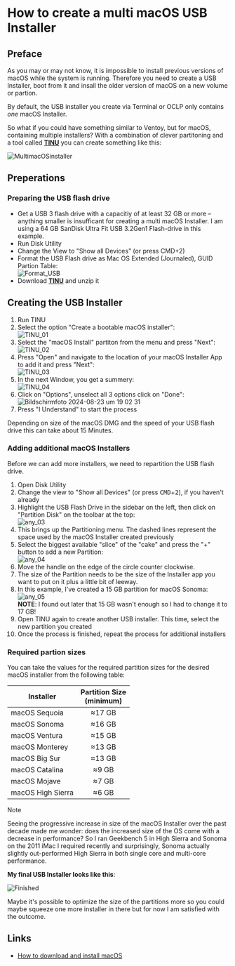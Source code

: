 # How to create a multi macOS USB Installer

## Preface 

As you may or may not know, it is impossible to install previous versions of macOS while the system is running. Therefore you need to create a USB Installer, boot from it and insall the older version of macOS on a new volume or partion. 

By default, the USB installer you create via Terminal or OCLP only contains *one* macOS Installer.

So what if you could have something similar to Ventoy, but for macOS, containing multiple installers? With a combination of clever partitoning and a tool called [**TINU**](https://github.com/ITzTravelInTime/TINU) you can create something like this:

![MultimacOSinstaller](https://github.com/user-attachments/assets/c9b28c7e-7507-443b-867f-12f3ae9ef24a)

## Preperations

### Preparing the USB flash drive

- Get a USB 3 flash drive with a capacitiy of at least 32 GB or more – anything smaller is insufficant for creating a multi macOS Installer. I am using a 64 GB SanDisk Ultra Fit USB 3.2Gen1 Flash-drive in this example.
- Run Disk Utility
- Change the View to "Show all Devices" (or press CMD+2)
- Format the USB Flash drive as Mac OS Extended (Journaled), GUID Partion Table:<br>![Format_USB](https://github.com/user-attachments/assets/57804ad3-53b9-4883-8165-f7d9e223e104)
- Download [**TINU**](https://github.com/ITzTravelInTime/TINU) and unzip it

## Creating the USB Installer

1. Run TINU
2. Select the option "Create a bootable macOS installer":<br>![TINU_01](https://github.com/user-attachments/assets/b54e78c8-f557-4f42-9f74-d6ace1918282)
3. Select the "macOS Install" partiton from the menu and press "Next":<br>![TINU_02](https://github.com/user-attachments/assets/10b03691-7602-4c04-88e2-2c4aadbca86c)
4. Press "Open" and navigate to the location of your macOS Installer App to add it and press "Next":<br>![TINU_03](https://github.com/user-attachments/assets/accf3e39-439b-4627-8787-35ac28317723)
5. In the next Window, you get a summery:<br>![TINU_04](https://github.com/user-attachments/assets/55e99ca4-f13d-497e-ba53-69be14589fde)
6. Click on "Options", unselect all 3 options click on "Done":<br>![Bildschirmfoto 2024-08-23 um 19 02 31](https://github.com/user-attachments/assets/c8177bfa-2470-467d-a2d0-88645948ee7a)
7. Press "I Understand" to start the process

Depending on size of the macOS DMG and the speed of your USB flash drive this can take about 15 Minutes.

### Adding additional macOS Installers

Before we can add more installers, we need to repartition the USB flash drive. 

1. Open Disk Utility
2. Change the view to "Show all Devices" (or press <kbd>CMD</kbd>+<kbd>2</kbd>), if you haven't already
3. Highlight the USB Flash Drive in the sidebar on the left, then click on "Partition Disk" on the toolbar at the top:<br>![any_03](https://github.com/user-attachments/assets/4e43bfe5-b290-4665-bd42-e984ef00c3b7)
4. This brings up the Partitioning menu. The dashed lines represent the space used by the macOS Installer created previously
5. Select the biggest available "slice" of the "cake" and press the "+" button to add a new Partition:<br>![any_04](https://github.com/user-attachments/assets/41263cad-8618-4c0c-90c7-c67e925c120c)
6. Move the handle on the edge of the circle counter clockwise.
7. The size of the Partition needs to be the size of the Installer app you want to put on it plus a little bit of leeway.
8. In this example, I've created a 15 GB partition for macOS Sonoma:<br>![any_05](https://github.com/user-attachments/assets/d2fe99ea-96a9-445f-bb02-41764fc2e88d)<br> **NOTE**: I found out later that 15 GB wasn't enough so I had to change it to 17 GB!
10. Open TINU again to create another USB installer. This time, select the new partition you created
11. Once the process is finished, repeat the process for additional installers

### Required partion sizes

You can take the values for the required partition sizes for the desired macOS installer from the following table:

Installer | Partition Size <br>(minimum)
----------|:-------------------------:
macOS Sequoia | ≈17 GB
macOS Sonoma | ≈16 GB
macOS Ventura | ≈15 GB
macOS Monterey | ≈13 GB
macOS Big Sur | ≈13 GB
macOS Catalina | ≈9 GB
macOS Mojave | ≈7 GB 
macOS High Sierra | ≈6 GB

> [!NOTE]
>
> Seeing the progressive increase in size of the macOS Installer over the past decade made me wonder: does the increased size of the OS come with a decrease in performance? So I ran Geekbench 5 in High Sierra and Sonoma on the 2011 iMac I required recently and surprisingly, Sonoma actually slightly out-performed High Sierra in both single core and multi-core performance.

**My final USB Installer looks like this**:

![Finished](https://github.com/user-attachments/assets/d9feafef-c839-4ded-970e-db0228021b17)

Maybe it's possible to optimize the size of the partitions more so you could maybe squeeze one more installer in there but for now I am satisfied with the outcome.

## Links

- [How to download and install macOS](https://support.apple.com/en-us/102662)
